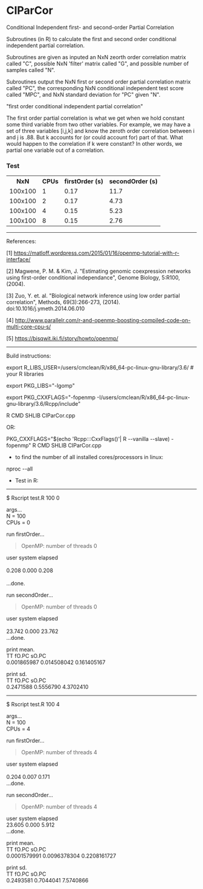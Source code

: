 # CIParCor
Conditional Independent first- and second-order Partial Correlation 

Subroutines (in R) to calculate the first and second order conditional independent partial correlation. 

Subroutines are given as inputed an NxN zeorth order correlation matrix called "C", possible NxN 'filter' matrix called "G", and possible number of samples called "N". 

Subroutines output the NxN first or second order partial correlation matrix called "PC", the corresponding 
NxN conditional independent test score called "MPC", and NxN standard deviation for "PC" given "N".


"first order conditional independent partial correlation"


The first order partial correlation is what we get when we hold constant some third variable from two other variables. For example,  we may have a set of three variables [i,j,k] and know the zeroth order correlation between i and j is .88. But k accounts for (or could account for) part of that. What would happen to the correlation if k were constant? In other words, 
we partial one variable out of a correlation.

### Test

<table class="tg">
  <tr>
    <th class="tg-yw4l"><b>NxN</b></th>
    <th class="tg-yw4l"><b>CPUs</b></th>
    <th class="tg-yw4l"><b>firstOrder (s)</b></th>
     <th class="tg-yw41"><b>secondOrder (s)</b></th>
  </tr>
  <tr>
    <td class="tg-yw4l">100x100</td>
    <td class="tg-yw4l">1</td>
    <td class="tg-yw4l">0.17</td>
     <td class="tg-yw41">11.7</td>
</tr>
  <tr>
    <td class="tg-yw4l">100x100</td>
    <td class="tg-yw4l">2</td>
    <td class="tg-yw4l">0.17</td>
     <td class="tg-yw41">4.73</td>
</tr>
  <tr>
    <td class="tg-yw4l">100x100</td>
    <td class="tg-yw4l">4</td>
    <td class="tg-yw4l">0.15</td>
     <td class="tg-yw41">5.23</td>
</tr>
  <tr>
    <td class="tg-yw4l">100x100</td>
    <td class="tg-yw4l">8</td>
    <td class="tg-yw4l">0.15</td>
     <td class="tg-yw41">2.76</td>
</tr>
</table>

---

References:

[1] https://matloff.wordpress.com/2015/01/16/openmp-tutorial-with-r-interface/

[2] Magwene, P. M. & Kim, J. "Estimating genomic coexpression networks using first-order conditional independance", Genome Biology, 5:R100, (2004).

[3] Zuo, Y. et. al. "Biological network inference using low order partial correlation", Methods, 69(3):266-273, (2014). doi:10.1016/j.ymeth.2014.06.010

[4] http://www.parallelr.com/r-and-openmp-boosting-compiled-code-on-multi-core-cpu-s/

[5] https://bisqwit.iki.fi/story/howto/openmp/

---

Build instructions:

export R_LIBS_USER=/users/cmclean/R/x86_64-pc-linux-gnu-library/3.6/ # your R libraries

export PKG_LIBS="-lgomp"

export PKG_CXXFLAGS="-fopenmp -I/users/cmclean/R/x86_64-pc-linux-gnu-library/3.6/Rcpp/include"

R CMD SHLIB CIParCor.cpp

OR:

PKG_CXXFLAGS="$(echo 'Rcpp:::CxxFlags()'| R --vanilla --slave) -fopenmp" R CMD SHLIB CIParCor.cpp

* to find the number of all installed cores/processors in linux: 

nproc --all

* Test in R:

---

$ Rscript test.R 100 0<br/>

args...<br/>
N    = 100<br/>
CPUs = 0

run firstOrder...<br/> 
> OpenMP:  number of threads 0

user  system elapsed<br/>    
0.208   0.000   0.208<br/>   
...done.

run secondOrder...<br/> 
> OpenMP:  number of threads 0

user  system elapsed<br/>    
23.742   0.000  23.762<br/> 
...done.

print mean.<br/>
         TT       fO.PC       sO.PC<br/> 
 0.001865987 0.014508042 0.161405167 

print sd.<br/>
       TT     fO.PC     sO.PC<br/>
 0.2471588 0.5556790 4.3702410 

---

$ Rscript test.R 100 4<br/>

args...<br/>
N    = 100<br/>
CPUs = 4

run firstOrder...<br/>
> OpenMP:  number of threads 4<br/>

user  system elapsed<br/>  
  0.204   0.007   0.171<br/> 
...done.

run secondOrder...<br/>
> OpenMP:  number of threads 4

user  system elapsed<br/>
23.605   0.000   5.912<br/>
...done.

print mean.<br/>
         TT        fO.PC        sO.PC<br/>
0.0001579991 0.0096378304 0.2208161727 

print sd.<br/>
       TT     fO.PC     sO.PC<br/> 
0.2493581 0.7044041 7.5740866 
